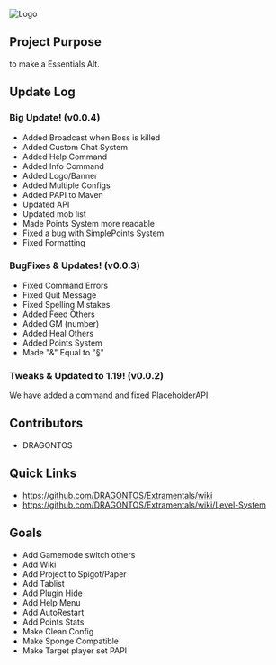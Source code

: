 ![Logo](https://user-images.githubusercontent.com/46651680/187038507-fc196c66-f554-436f-846b-7a718e92ae50.png)

## Project Purpose
to make a Essentials Alt.

## Update Log
###  Big Update! (v0.0.4)
* Added Broadcast when Boss is killed
* Added Custom Chat System
* Added Help Command
* Added Info Command
* Added Logo/Banner
* Added Multiple Configs
* Added PAPI to Maven
* Updated API
* Updated mob list
* Made Points System more readable
* Fixed a bug with SimplePoints System
* Fixed Formatting

### BugFixes & Updates! (v0.0.3)
* Fixed Command Errors
* Fixed Quit Message
* Fixed Spelling Mistakes
* Added Feed Others
* Added GM (number)
* Added Heal Others
* Added Points System
* Made "&" Equal to "§"

### Tweaks & Updated to 1.19! (v0.0.2)
We have added a command and fixed PlaceholderAPI.

## Contributors
- DRAGONTOS

## Quick Links
- https://github.com/DRAGONTOS/Extramentals/wiki 
- https://github.com/DRAGONTOS/Extramentals/wiki/Level-System

## Goals
 * Add Gamemode switch others
 * Add Wiki
 * Add Project to Spigot/Paper
 * Add Tablist
 * Add Plugin Hide
 * Add Help Menu
 * Add AutoRestart
 * Add Points Stats
 * Make Clean Config
 * Make Sponge Compatible 
 * Make Target player set PAPI
